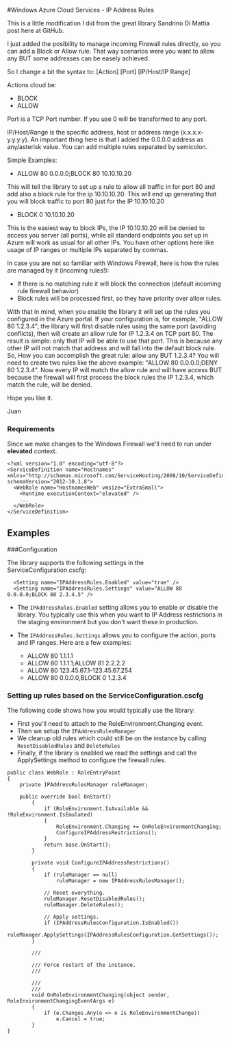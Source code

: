 #Windows Azure Cloud Services - IP Address Rules

This is a little modification I did from the great library Sandrino Di Mattia post here at GitHub.

I just added the posibility to manage incoming Firewall rules directly, so you can add a Block or Allow rule. That way scenarios were you want to allow any BUT some addresses can be easely achieved.

So I change a bit the syntax to: [Action] [Port] [IP/Host/IP Range]

Actions cloud be: 
 - BLOCK
 - ALLOW

Port is a TCP Port number. If you use 0 will be transformed to any port.

IP/Host/Range is the specific address, host or address range (x.x.x.x-y.y.y.y).
An important thing here is that I added the 0.0.0.0 address as any/asterisk value.
You can add multiple rules separated by semicolon.

Simple Examples:

- ALLOW 80 0.0.0.0;BLOCK 80 10.10.10.20

This will tell the library to set up a rule to allow all traffic in for port 80 and add also a block rule for the ip 10.10.10.20. This will end up generating that you will block traffic to port 80 just for the IP 10.10.10.20

- BLOCK 0 10.10.10.20

This is the easiest way to block IPs, the IP 10.10.10.20 will be denied to access you server (all ports), while all standard endpoints you set up in Azure will work as usual for all other IPs. You have other options here like usage of IP ranges or multiple IPs separated by commas.

In case you are not so familiar with Windows Firewall, here is how the rules are managed by it (incoming rules!):

- If there is no matching rule it will block the connection (default incoming rule firewall behavior)
- Block rules will be processed first, so they have priority over allow rules.

With that in mind, when you enable the library it will set up the rules you configured in the Azure portal.
If your configuration is, for example, "ALLOW 80 1.2.3.4", the library will first disable rules using the same port (avoiding conflicts),
then will create an allow rule for IP 1.2.3.4 on TCP port 80. The result is simple: only that IP will be able to use that port. This is because any other IP will not match that address and will fall into the default block rule.
So, How you can accomplish the great rule: allow any BUT 1.2.3.4? You will need to create two rules like the above example: "ALLOW 80 0.0.0.0;DENY 80 1.2.3.4". Now every IP will match the allow rule and will have access BUT because the firewall will first process the block rules the IP 1.2.3.4, which match the rule, will be denied.

Hope you like it.

Juan

### Requirements

Since we make changes to the Windows Firewall we'll need to run under **elevated** context.

    <?xml version="1.0" encoding="utf-8"?>
    <ServiceDefinition name="Hostnames" xmlns="http://schemas.microsoft.com/ServiceHosting/2008/10/ServiceDefinition" schemaVersion="2012-10.1.8">
      <WebRole name="HostnamesWeb" vmsize="ExtraSmall">
        <Runtime executionContext="elevated" />
        ...
      </WebRole>
    </ServiceDefinition>


Examples
- 

###Configuration

The library supports the following settings in the ServiceConfiguration.cscfg:

      <Setting name="IPAddressRules.Enabled" value="true" />
      <Setting name="IPAddressRules.Settings" value="ALLOW 80 0.0.0.0;BLOCK 80 2.3.4.5" />

 - The ``IPAddressRules.Enabled`` setting allows you to enable or disable the library. You typically use this when you want to IP Address restrictions in the staging 
environment but you don't want these in production. 
 - The ``IPAddressRules.Settings`` allows you to configure the action, ports and IP ranges. Here are a few examples:

   - ALLOW 80 1.1.1.1
   - ALLOW 80 1.1.1.1;ALLOW 81 2.2.2.2
   - ALLOW 80 123.45.67.1-123.45.67.254
   - ALLOW 80 0.0.0.0,BLOCK 0 1.2.3.4

### Setting up rules based on the ServiceConfiguration.cscfg

The following code shows how you would typically use the library:

- First you'll need to attach to the RoleEnvironment.Changing event.
- Then we setup the ``IPAddressRulesManager``
- We cleanup old rules which could still be on the instance by calling ``ResetDisabledRules`` and ``DeleteRules``
- Finally, if the library is enabled we read the settings and call the ApplySettings method to configure the firewall rules.

<pre><code>public class WebRole : RoleEntryPoint
{
	private IPAddressRulesManager ruleManager;
	
	public override bool OnStart()
        {
            if (RoleEnvironment.IsAvailable && !RoleEnvironment.IsEmulated)
            {
                RoleEnvironment.Changing += OnRoleEnvironmentChanging;
                ConfigureIPAddressRestrictions();
            }
            return base.OnStart();
        }
        
        private void ConfigureIPAddressRestrictions()
        {
            if (ruleManager == null)
                ruleManager = new IPAddressRulesManager();
                
            // Reset everything.
            ruleManager.ResetDisabledRules();
            ruleManager.DeleteRules();
            
            // Apply settings.
            if (IPAddressRulesConfiguration.IsEnabled())
                ruleManager.ApplySettings(IPAddressRulesConfiguration.GetSettings());
        }
        
        /// <summary>
        /// Force restart of the instance.
        /// </summary>
        /// <param name="sender"></param>
        /// <param name="e"></param>
        void OnRoleEnvironmentChanging(object sender, RoleEnvironmentChangingEventArgs e)
        {
            if (e.Changes.Any(o => o is RoleEnvironmentChange))
                e.Cancel = true;
        }
}
</code></pre>
